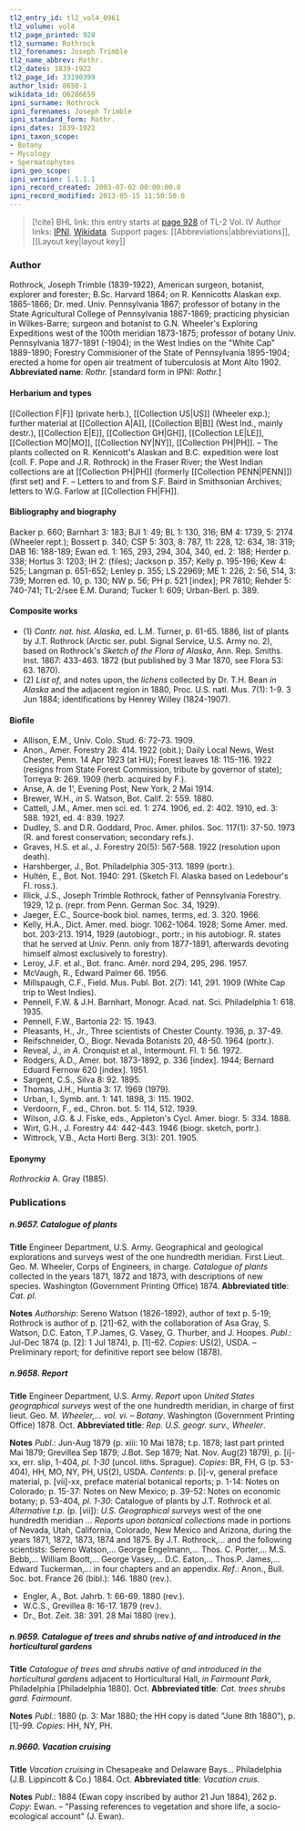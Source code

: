 ```yaml
---
tl2_entry_id: tl2_vol4_0961
tl2_volume: vol4
tl2_page_printed: 928
tl2_surname: Rothrock
tl2_forenames: Joseph Trimble
tl2_name_abbrev: Rothr.
tl2_dates: 1839-1922
tl2_page_id: 33190399
author_lsid: 8650-1
wikidata_id: Q6286659
ipni_surname: Rothrock
ipni_forenames: Joseph Trimble
ipni_standard_form: Rothr.
ipni_dates: 1839-1922
ipni_taxon_scope: 
- Botany
- Mycology
- Spermatophytes
ipni_geo_scope: 
ipni_version: 1.1.1.1
ipni_record_created: 2003-07-02 00:00:00.0
ipni_record_modified: 2013-05-15 11:50:50.0
---
```


> [!cite] BHL link: this entry starts at [page 928](https://www.biodiversitylibrary.org/page/33190399) of TL-2 Vol. IV
> Author links: [IPNI](https://www.ipni.org/a/8650-1), [Wikidata](https://www.wikidata.org/wiki/Q6286659). Support pages: [[Abbreviations|abbreviations]], [[Layout key|layout key]]

### Author

Rothrock, Joseph Trimble (1839-1922), American surgeon, botanist, explorer and forester; B.Sc. Harvard 1864; on R. Kennicotts Alaskan exp. 1865-1866; Dr. med. Univ. Pennsylvania 1867; professor of botany in the State Agricultural College of Pennsylvania 1867-1869; practicing physician in Wilkes-Barre; surgeon and botanist to G.N. Wheeler's Exploring Expeditions west of the 100th meridian 1873-1875; professor of botany Univ. Pennsylvania 1877-1891 (-1904); in the West Indies on the "White Cap" 1889-1890; Forestry Commisioner of the State of Pennsylvania 1895-1904; erected a home for open air treatment of tuberculosis at Mont Alto 1902. 
**Abbreviated name**: *Rothr.* \[standard form in IPNI: *Rothr.*\]

#### Herbarium and types

[[Collection F|F]] (private herb.), [[Collection US|US]] (Wheeler exp.); further material at [[Collection A|A]], [[Collection B|B]] (West Ind., mainly destr.), [[Collection E|E]], [[Collection GH|GH]], [[Collection LE|LE]], [[Collection MO|MO]], [[Collection NY|NY]], [[Collection PH|PH]]. – The plants collected on R. Kennicott's Alaskan and B.C. expedition were lost (coll. F. Pope and J.R. Rothrock) in the Fraser River; the West Indian collections are at [[Collection PH|PH]] (formerly [[Collection PENN|PENN]]) (first set) and F. – Letters to and from S.F. Baird in Smithsonian Archives; letters to W.G. Farlow at [[Collection FH|FH]].

#### Bibliography and biography

Backer p. 660; Barnhart 3: 183; BJI 1: 49; BL 1: 130, 316; BM 4: 1739, 5: 2174 (Wheeler rept.); Bossert p. 340; CSP 5: 303, 8: 787, 11: 228, 12: 634, 18: 319; DAB 16: 188-189; Ewan ed. 1: 165, 293, 294, 304, 340, ed. 2: 188; Herder p. 338; Hortus 3: 1203; IH 2: (files); Jackson p. 357; Kelly p. 195-196; Kew 4: 525; Langman p. 651-652; Lenley p. 355; LS 22969; ME 1: 226, 2: 56, 514, 3: 739; Morren ed. 10, p. 130; NW p. 56; PH p. 521 \[index\]; PR 7810; Rehder 5: 740-741; TL-2/see E.M. Durand; Tucker 1: 609; Urban-Berl. p. 389.

#### Composite works

- (1) *Contr. nat. hist. Alaska*, ed. L.M. Turner, p. 61-65. 1886, list of plants by J.T. Rothrock (Arctic ser. publ. Signal Service, U.S. Army no. 2), based on Rothrock's *Sketch of the Flora of Alaska*, Ann. Rep. Smiths. Inst. 1867: 433-463. 1872 (but published by 3 Mar 1870, see Flora 53: 63. 1870).
- (2) *List of*, and notes upon, the *lichens* collected by Dr. T.H. Bean *in Alaska* and the adjacent region in 1880, Proc. U.S. natl. Mus. 7(1): 1-9. 3 Jun 1884; identifications by Henrey Willey (1824-1907).

#### Biofile

- Allison, E.M., Univ. Colo. Stud. 6: 72-73. 1909.
- Anon., Amer. Forestry 28: 414. 1922 (obit.); Daily Local News, West Chester, Penn. 14 Apr 1923 (at HU); Forest leaves 18: 115-116. 1922 (resigns from State Forest Commission, tribute by governor of state); Torreya 9: 269. 1909 (herb. acquired by F.).
- Anse, A. de 1', Evening Post, New York, 2 Mai 1914.
- Brewer, W.H., *in* S. Watson, Bot. Calif. 2: 559. 1880.
- Cattell, J.M., Amer. men sci. ed. 1: 274. 1906, ed. 2: 402. 1910, ed. 3: 588. 1921, ed. 4: 839. 1927.
- Dudley, S. and D.R. Goddard, Proc. Amer. philos. Soc. 117(1): 37-50. 1973 (R. and forest conservation; secondary refs.).
- Graves, H.S. et al., J. Forestry 20(5): 567-568. 1922 (resolution upon death).
- Harshberger, J., Bot. Philadelphia 305-313. 1899 (portr.).
- Hultén, E., Bot. Not. 1940: 291. (Sketch Fl. Alaska based on Ledebour's Fl. ross.).
- Illick, J.S., Joseph Trimble Rothrock, father of Pennsylvania Forestry. 1929, 12 p. (repr. from Penn. German Soc. 34, 1929).
- Jaeger, E.C., Source-book biol. names, terms, ed. 3. 320. 1966.
- Kelly, H.A., Dict. Amer. med. biogr. 1062-1064. 1928; Some Amer. med. bot. 203-213. 1914, 1929 (autobiogr., portr.; in his autobiogr. R. states that he served at Univ. Penn. only from 1877-1891, afterwards devoting himself almost exclusively to forestry).
- Leroy, J.F. et al., Bot. franc. Amér. nord 294, 295, 296. 1957.
- McVaugh, R., Edward Palmer 66. 1956.
- Millspaugh, C.F., Field. Mus. Publ. Bot. 2(7): 141, 291. 1909 (White Cap trip to West Indies).
- Pennell, F.W. & J.H. Barnhart, Monogr. Acad. nat. Sci. Philadelphia 1: 618. 1935.
- Pennell, F.W., Bartonia 22: 15. 1943.
- Pleasants, H., Jr., Three scientists of Chester County. 1936, p. 37-49.
- Reifschneider, O., Biogr. Nevada Botanists 20, 48-50. 1964 (portr.).
- Reveal, J., *in A*. Cronquist et al., Intermount. Fl. 1: 56. 1972.
- Rodgers, A.D., Amer. bot. 1873-1892, p. 336 \[index\]. 1944; Bernard Eduard Fernow 620 \[index\]. 1951.
- Sargent, C.S., Silva 8: 92. 1895.
- Thomas, J.H., Huntia 3: 17. 1969 (1979).
- Urban, I., Symb. ant. 1: 141. 1898, 3: 115. 1902.
- Verdoorn, F., ed., Chron. bot. 5: 114, 512. 1939.
- Wilson, J.G. & J. Fiske, eds., Appleton's Cycl. Amer. biogr. 5: 334. 1888.
- Wirt, G.H., J. Forestry 44: 442-443. 1946 (biogr. sketch, portr.).
- Wittrock, V.B., Acta Horti Berg. 3(3): 201. 1905.

#### Eponymy

*Rothrockia* A. Gray (1885).

### Publications

##### n.9657. Catalogue of plants

**Title**
Engineer Department, U.S. Army. Geographical and geological explorations and surveys west of the one hundredth meridian. First Lieut. Geo. M. Wheeler, Corps of Engineers, in charge. *Catalogue of plants* collected in the years 1871, 1872 and 1873, with descriptions of new species. Washington (Government Printing Office) 1874.
**Abbreviated title**: *Cat. pl.*

**Notes**
*Authorship*: Sereno Watson (1826-1892), author of text p. 5-19; Rothrock is author of p. \[21\]-62, with the collaboration of Asa Gray, S. Watson, D.C. Eaton, T.P.James, G. Vasey, G. Thurber, and J. Hoopes.
*Publ*.: Jul-Dec 1874 (p. \[2\]: 1 Jul 1874), p. \[1\]-62. *Copies*: US(2), USDA. – Preliminary report; for definitive report see below (1878).

##### n.9658. Report

**Title**
Engineer Department, U.S. Army. *Report* upon *United States geographical surveys* west of the one hundredth meridian, in charge of first lieut. Geo. M. *Wheeler,... vol. vi.* – *Botany*. Washington (Government Printing Office) 1878. Oct.
**Abbreviated title**: *Rep. U.S. geogr. surv., Wheeler*.

**Notes**
*Publ*.: Jun-Aug 1879 (p. xiii: 10 Mai 1878; t.p. 1878; last part printed Mai 1879; Grevillea Sep 1879; J.Bot. Sep 1879; Nat. Nov. Aug(2) 1879), p. \[i\]-xx, err. slip, 1-404, *pl. 1-30* (uncol. liths. Sprague). *Copies*: BR, FH, G (p. 53-404), HH, MO, NY, PH, US(2), USDA.
*Contents*: p. \[i\]-v, general preface material, p. \[vii\]-xx, preface material botanical reports; p. 1-14: Notes on Colorado; p. 15-37: Notes on New Mexico; p. 39-52: Notes on economic botany; p. 53-404, *pl. 1-30*: Catalogue of plants by J.T. Rothrock et al.
*Alternative t.p.* (p. \[vii\]): *U.S. Geographical surveys* west of the one hundredth meridian ... *Reports upon botanical collections* made in portions of Nevada, Utah, California, Colorado, New Mexico and Arizona, during the years 1871, 1872, 1873, 1874 and 1875. By J.T. Rothrock,... and the following scientists: Sereno Watson,... George Engelmann,... Thos. C. Porter,... M.S. Bebb,... William Boott,... George Vasey,... D.C. Eaton,... Thos.P. James,... Edward Tuckerman,... in four chapters and an appendix.
*Ref*.: Anon., Bull. Soc. bot. France 26 (bibl.): 146. 1880 (rev.).
- Engler, A., Bot. Jahrb. 1: 66-69. 1880 (rev.).
- W.C.S., Grevillea 8: 16-17. 1879 (rev.).
- Dr., Bot. Zeit. 38: 391. 28 Mai 1880 (rev.).

##### n.9659. Catalogue of trees and shrubs native of and introduced in the horticultural gardens

**Title**
*Catalogue of trees and shrubs native of and introduced in the horticultural gardens* adjacent to Horticultural Hall, *in Fairmount Park*, Philadelphia \[Philadelphia 1880\]. Oct.
**Abbreviated title**: *Cat. trees shrubs gard. Fairmount*.

**Notes**
*Publ*.: 1880 (p. 3: Mar 1880; the HH copy is dated "June 8th 1880"), p. \[1\]-99. *Copies*: HH, NY, PH.

##### n.9660. Vacation cruising

**Title**
*Vacation cruising* in Chesapeake and Delaware Bays... Philadelphia (J.B. Lippincott & Co.) 1884. Oct.
**Abbreviated title**: *Vacation cruis.*

**Notes**
*Publ*.: 1884 (Ewan copy inscribed by author 21 Jun 1884), 262 p. *Copy*: Ewan. – "Passing references to vegetation and shore life, a socio-ecological account" (J. Ewan).

